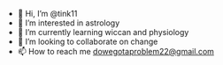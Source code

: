 - 👋 Hi, I’m @tink11
- 👀 I’m interested in astrology 
- 🌱 I’m currently learning wiccan and physiology 
- 💞️ I’m looking to collaborate on change
- 📫 How to reach me dowegotaproblem22@gmail.com 

<!---
tink11/tink11 is a ✨ special ✨ repository because its `README.md` (this file) appears on your GitHub profile.
You can click the Preview link to take a look at your changes.
--->

